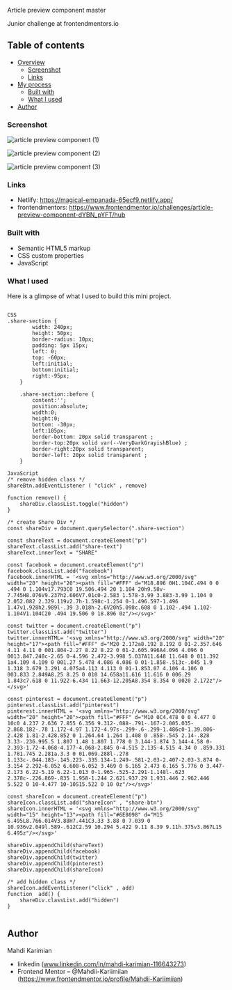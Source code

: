 Article preview component master

Junior challenge at frontendmentors.io 

## Table of contents

- [Overview](#overview)
  - [Screenshot](#screenshot)
  - [Links](#links)
- [My process](#my-process)
  - [Built with](#built-with)
  - [What I used](#what-i-learned)
- [Author](#author)

### Screenshot
![article preview component (1)](https://github.com/Mahdii-Kariimiian/article-preview-component-master/assets/134393975/3b7e59d5-1e30-4726-bfb1-d174b4ff0a8a)

![article preview component (2)](https://github.com/Mahdii-Kariimiian/article-preview-component-master/assets/134393975/3815d864-8d00-4586-816c-0ed898b6eb17)

![article preview component (3)](https://github.com/Mahdii-Kariimiian/article-preview-component-master/assets/134393975/85ba0b83-301a-4822-bb7b-9edd714667fd)

### Links
- Netlify: https://magical-empanada-65ecf9.netlify.app/
- frontendmentors: https://www.frontendmentor.io/challenges/article-preview-component-dYBN_pYFT/hub

### Built with

- Semantic HTML5 markup
- CSS custom properties
- JavaScript

### What I used

Here is a glimpse of what I used to build this mini project.
````

CSS
.share-section {
        width: 240px;
        height: 50px;
        border-radius: 10px;
        padding: 5px 15px;
        left: 0;
        top: -60px;
        left:initial;
        bottom:initial;
        right:-95px;
    }

    .share-section::before {
        content:'';
        position:absolute;
        width:0;
        height:0;
        bottom: -30px;
        left:105px;
        border-bottom: 20px solid transparent ;
        border-top:20px solid var(--VeryDarkGrayishBlue) ;
        border-right:20px solid transparent;
        border-left: 20px solid transparent ;
    }

JavaScript
/* remove hidden class */
shareBtn.addEventListener ( "click" , remove)

function remove() {
    shareDiv.classList.toggle("hidden")
}

/* create Share Div */
const shareDiv = document.querySelector(".share-section")

const shareText = document.createElement("p")
shareText.classList.add("share-text")
shareText.innerText = "SHARE"

const facebook = document.createElement("p")
facebook.classList.add("facebook")
facebook.innerHTML = '<svg xmlns="http://www.w3.org/2000/svg" width="20" height="20"><path fill="#FFF" d="M18.896 0H1.104C.494 0 0 .494 0 1.104v17.793C0 19.506.494 20 1.104 20h9.58v-7.745H8.076V9.237h2.606V7.01c0-2.583 1.578-3.99 3.883-3.99 1.104 0 2.052.082 2.329.119v2.7h-1.598c-1.254 0-1.496.597-1.496 1.47v1.928h2.989l-.39 3.018h-2.6V20h5.098c.608 0 1.102-.494 1.102-1.104V1.104C20 .494 19.506 0 18.896 0z"/></svg>'

const twitter = document.createElement("p")
twitter.classList.add("twitter")
twitter.innerHTML= '<svg xmlns="http://www.w3.org/2000/svg" width="20" height="17"><path fill="#FFF" d="M20 2.172a8.192 8.192 0 01-2.357.646 4.11 4.11 0 001.804-2.27 8.22 8.22 0 01-2.605.996A4.096 4.096 0 0013.847.248c-2.65 0-4.596 2.472-3.998 5.037A11.648 11.648 0 011.392 1a4.109 4.109 0 001.27 5.478 4.086 4.086 0 01-1.858-.513c-.045 1.9 1.318 3.679 3.291 4.075a4.113 4.113 0 01-1.853.07 4.106 4.106 0 003.833 2.849A8.25 8.25 0 010 14.658a11.616 11.616 0 006.29 1.843c7.618 0 11.922-6.434 11.663-12.205A8.354 8.354 0 0020 2.172z"/></svg>'

const pinterest = document.createElement("p")
pinterest.classList.add("pinterest")
pinterest.innerHTML = '<svg xmlns="http://www.w3.org/2000/svg" width="20" height="20"><path fill="#FFF" d="M10 0C4.478 0 0 4.477 0 10c0 4.237 2.636 7.855 6.356 9.312-.088-.791-.167-2.005.035-2.868.182-.78 1.172-4.97 1.172-4.97s-.299-.6-.299-1.486c0-1.39.806-2.428 1.81-2.428.852 0 1.264.64 1.264 1.408 0 .858-.545 2.14-.828 3.33-.236.995.5 1.807 1.48 1.807 1.778 0 3.144-1.874 3.144-4.58 0-2.393-1.72-4.068-4.177-4.068-2.845 0-4.515 2.135-4.515 4.34 0 .859.331 1.781.745 2.281a.3.3 0 01.069.288l-.278 1.133c-.044.183-.145.223-.335.134-1.249-.581-2.03-2.407-2.03-3.874 0-3.154 2.292-6.052 6.608-6.052 3.469 0 6.165 2.473 6.165 5.776 0 3.447-2.173 6.22-5.19 6.22-1.013 0-1.965-.525-2.291-1.148l-.623 2.378c-.226.869-.835 1.958-1.244 2.621.937.29 1.931.446 2.962.446 5.522 0 10-4.477 10-10S15.522 0 10 0z"/></svg>'

const shareIcon = document.createElement("p")
shareIcon.classList.add("shareIcon" , "share-btn")
shareIcon.innerHTML = '<svg xmlns="http://www.w3.org/2000/svg" width="15" height="13"><path fill="#6E8098" d="M15 6.495L8.766.014V3.88H7.441C3.33 3.88 0 7.039 0 10.936v2.049l.589-.612C2.59 10.294 5.422 9.11 8.39 9.11h.375v3.867L15 6.495z"/></svg>'

shareDiv.appendChild(shareText)
shareDiv.appendChild(facebook)
shareDiv.appendChild(twitter)
shareDiv.appendChild(pinterest)
shareDiv.appendChild(shareIcon)

/* add hidden class */
shareIcon.addEventListener("click" , add)
function  add() {
    shareDiv.classList.add("hidden")
}


````
## Author
Mahdi Karimian
- linkedin (www.linkedin.com/in/mahdi-karimian-116643273)
- Frontend Mentor – @Mahdii-Kariimiian (https://www.frontendmentor.io/profile/Mahdii-Kariimiian)


